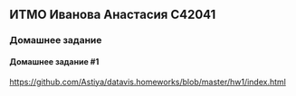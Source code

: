 ## __ИТМО Иванова Анастасия С42041__
### __Домашнее задание__
#### __Домашнее задание__ #1  

https://github.com/Astiya/datavis.homeworks/blob/master/hw1/index.html
